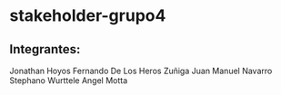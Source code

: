 # stakeholder-grupo4

## Integrantes:
Jonathan Hoyos
Fernando De Los Heros Zuñiga
Juan Manuel Navarro
Stephano Wurttele
Angel Motta
